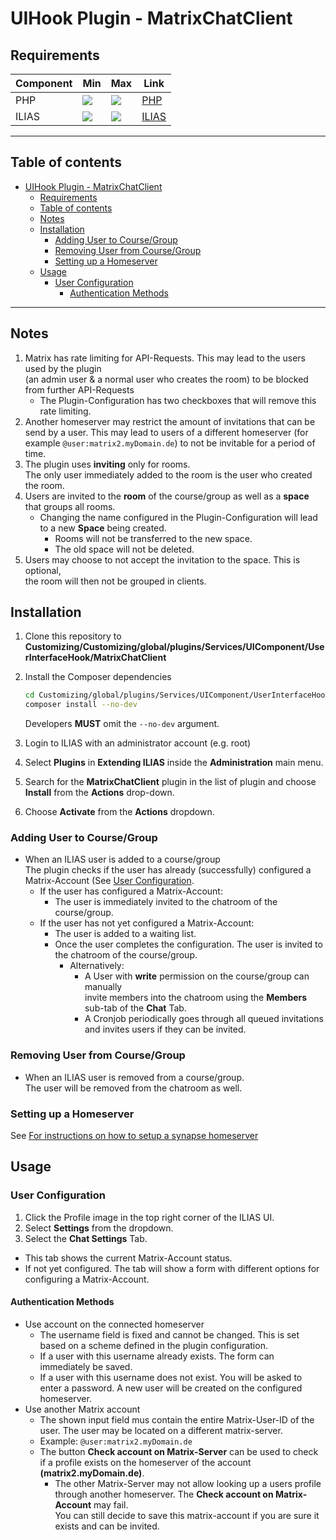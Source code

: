 # UIHook Plugin - MatrixChatClient

## Requirements

| Component | Min                                              | Max                                              | Link                      |
|-----------|--------------------------------------------------|--------------------------------------------------|---------------------------|
| PHP       | ![](https://img.shields.io/badge/7.4-blue.svg)   | ![](https://img.shields.io/badge/8.0-blue.svg)   | [PHP](https://php.net)    |
| ILIAS     | ![](https://img.shields.io/badge/8.x-orange.svg) | ![](https://img.shields.io/badge/8.x-orange.svg) | [ILIAS](https://ilias.de) |

---
## Table of contents

<!-- TOC -->
* [UIHook Plugin - MatrixChatClient](#uihook-plugin---matrixchatclient)
  * [Requirements](#requirements)
  * [Table of contents](#table-of-contents)
  * [Notes](#notes)
  * [Installation](#installation)
    * [Adding User to Course/Group](#adding-user-to-coursegroup)
    * [Removing User from Course/Group](#removing-user-from-coursegroup)
    * [Setting up a Homeserver](#setting-up-a-homeserver)
  * [Usage](#usage)
    * [User Configuration](#user-configuration)
      * [Authentication Methods](#authentication-methods)
<!-- TOC -->

---

## Notes

1. Matrix has rate limiting for API-Requests. This may lead to the users used by the plugin   
   (an admin user & a normal user who creates the room) to be blocked from further API-Requests
   - The Plugin-Configuration has two checkboxes that will remove this rate limiting.
2. Another homeserver may restrict the amount of invitations that can be send by a user.
   This may lead to users of a different homeserver (for example `@user:matrix2.myDomain.de`) to not be invitable for a period of time.
3. The plugin uses **inviting** only for rooms.   
   The only user immediately added to the room is the user who created the room.
4. Users are invited to the **room** of the course/group as well as a **space** that groups all rooms.
   - Changing the name configured in the Plugin-Configuration will lead to a new **Space** being created.  
     - Rooms will not be transferred to the new space.
     - The old space will not be deleted.
5. Users may choose to not accept the invitation to the space. This is optional,   
   the room will then not be grouped in clients.

## Installation

1. Clone this repository to **Customizing/Customizing/global/plugins/Services/UIComponent/UserInterfaceHook/MatrixChatClient**
2. Install the Composer dependencies
   ```bash
   cd Customizing/global/plugins/Services/UIComponent/UserInterfaceHook/MatrixChatClient
   composer install --no-dev
   ```
   Developers **MUST** omit the `--no-dev` argument.

3. Login to ILIAS with an administrator account (e.g. root)
4. Select **Plugins** in **Extending ILIAS** inside the **Administration** main menu.
5. Search for the **MatrixChatClient** plugin in the list of plugin and choose **Install** from the **Actions** drop-down.
6. Choose **Activate** from the **Actions** dropdown.

### Adding User to Course/Group

- When an ILIAS user is added to a course/group  
  The plugin checks if the user has already (successfully) configured a Matrix-Account (See [User Configuration](#user-configuration).
  - If the user has configured a Matrix-Account:  
    - The user is immediately invited to the chatroom of the course/group.
  - If the user has not yet configured a Matrix-Account:  
    - The user is added to a waiting list.   
    - Once the user completes the configuration. The user is invited to the chatroom of the course/group.
      - Alternatively:
        - A User with **write** permission on the course/group can manually   
        invite members into the chatroom using the **Members** sub-tab of the **Chat** Tab.
        - A Cronjob periodically goes through all queued invitations   
        and invites users if they can be invited.
        
### Removing User from Course/Group

- When an ILIAS user is removed from a course/group.  
  The user will be removed from the chatroom as well.

### Setting up a Homeserver

See [For instructions on how to setup a synapse homeserver](https://matrix-org.github.io/synapse/latest/setup/installation.html#installation-instructions)

## Usage

### User Configuration

1. Click the Profile image in the top right corner of the ILIAS UI.
2. Select **Settings** from the dropdown.
3. Select the **Chat Settings** Tab.

- This tab shows the current Matrix-Account status.
- If not yet configured. The tab will show a form with different options for configuring a Matrix-Account.

#### Authentication Methods

- Use account on the connected homeserver
  - The username field is fixed and cannot be changed. This is set based on a scheme defined in the plugin configuration.
  - If a user with this username already exists. The form can immediately be saved.
  - If a user with this username does not exist. You will be asked to enter a password. A new user will be created on the configured homeserver.
- Use another Matrix account
  - The shown input field mus contain the entire Matrix-User-ID of the user. The user may be located on a different matrix-server.
  - Example: ``@user:matrix2.myDomain.de``
  - The button **Check account on Matrix-Server** can be used to check if a profile exists on the homeserver of the account **(matrix2.myDomain.de)**.
    - The other Matrix-Server may not allow looking up a users profile through another homeserver. The **Check account on Matrix-Account** may fail.   
      You can still decide to save this matrix-account if you are sure it exists and can be invited.